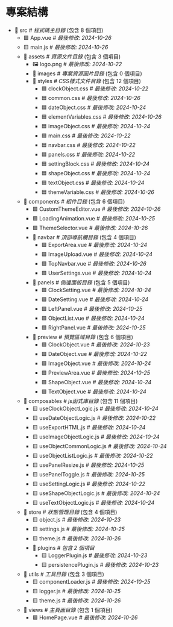 # 專案結構

- 📂 src *# 程式碼主目錄* (包含 8 個項目)
  - 🟩 App.vue *# 最後修改: 2024-10-26*
  - 🟨 main.js *# 最後修改: 2024-10-26*
  - 📂 assets *# 資源文件目錄* (包含 3 個項目)
    - 🖼️ logo.png *# 最後修改: 2024-10-22*
    - 📂 images *# 專案資源圖片目錄* (包含 0 個項目)
    - 📂 styles *# CSS樣式文件目錄* (包含 12 個項目)
      - 🟦 clockObject.css *# 最後修改: 2024-10-22*
      - 🟦 common.css *# 最後修改: 2024-10-26*
      - 🟦 dateObject.css *# 最後修改: 2024-10-24*
      - 🟦 elementVariables.css *# 最後修改: 2024-10-26*
      - 🟦 imageObject.css *# 最後修改: 2024-10-24*
      - 🟦 main.css *# 最後修改: 2024-10-22*
      - 🟦 navbar.css *# 最後修改: 2024-10-22*
      - 🟦 panels.css *# 最後修改: 2024-10-22*
      - 🟦 settingBlock.css *# 最後修改: 2024-10-24*
      - 🟦 shapeObject.css *# 最後修改: 2024-10-24*
      - 🟦 textObject.css *# 最後修改: 2024-10-24*
      - 🟦 themeVariable.css *# 最後修改: 2024-10-26*
  - 📂 components *# 組件目錄* (包含 6 個項目)
    - 🟩 CustomThemeEditor.vue *# 最後修改: 2024-10-26*
    - 🟩 LoadingAnimation.vue *# 最後修改: 2024-10-25*
    - 🟩 ThemeSelector.vue *# 最後修改: 2024-10-26*
    - 📂 navbar *# 頂部導航欄目錄* (包含 4 個項目)
      - 🟩 ExportArea.vue *# 最後修改: 2024-10-24*
      - 🟩 ImageUpload.vue *# 最後修改: 2024-10-24*
      - 🟩 TopNavbar.vue *# 最後修改: 2024-10-26*
      - 🟩 UserSettings.vue *# 最後修改: 2024-10-24*
    - 📂 panels *# 側邊面板目錄* (包含 5 個項目)
      - 🟩 ClockSetting.vue *# 最後修改: 2024-10-24*
      - 🟩 DateSetting.vue *# 最後修改: 2024-10-24*
      - 🟩 LeftPanel.vue *# 最後修改: 2024-10-25*
      - 🟩 ObjectList.vue *# 最後修改: 2024-10-24*
      - 🟩 RightPanel.vue *# 最後修改: 2024-10-25*
    - 📂 preview *# 預覽區域目錄* (包含 6 個項目)
      - 🟩 ClockObject.vue *# 最後修改: 2024-10-23*
      - 🟩 DateObject.vue *# 最後修改: 2024-10-22*
      - 🟩 ImageObject.vue *# 最後修改: 2024-10-24*
      - 🟩 PreviewArea.vue *# 最後修改: 2024-10-25*
      - 🟩 ShapeObject.vue *# 最後修改: 2024-10-24*
      - 🟩 TextObject.vue *# 最後修改: 2024-10-24*
  - 📂 composables *# js函式庫目錄* (包含 11 個項目)
    - 🟨 useClockObjectLogic.js *# 最後修改: 2024-10-24*
    - 🟨 useDateObjectLogic.js *# 最後修改: 2024-10-22*
    - 🟨 useExportHTML.js *# 最後修改: 2024-10-24*
    - 🟨 useImageObjectLogic.js *# 最後修改: 2024-10-24*
    - 🟨 useObjectCommonLogic.js *# 最後修改: 2024-10-24*
    - 🟨 useObjectListLogic.js *# 最後修改: 2024-10-22*
    - 🟨 usePanelResize.js *# 最後修改: 2024-10-25*
    - 🟨 usePanelToggle.js *# 最後修改: 2024-10-25*
    - 🟨 useSettingLogic.js *# 最後修改: 2024-10-22*
    - 🟨 useShapeObjectLogic.js *# 最後修改: 2024-10-24*
    - 🟨 useTextObjectLogic.js *# 最後修改: 2024-10-24*
  - 📂 store *# 狀態管理目錄* (包含 4 個項目)
    - 🟨 object.js *# 最後修改: 2024-10-23*
    - 🟨 settings.js *# 最後修改: 2024-10-25*
    - 🟨 theme.js *# 最後修改: 2024-10-26*
    - 📂 plugins *# 包含 2 個項目*
      - 🟨 LoggerPlugin.js *# 最後修改: 2024-10-23*
      - 🟨 persistencePlugin.js *# 最後修改: 2024-10-23*
  - 📂 utils *# 工具目錄* (包含 3 個項目)
    - 🟨 componentLoader.js *# 最後修改: 2024-10-25*
    - 🟨 logger.js *# 最後修改: 2024-10-25*
    - 🟨 theme.js *# 最後修改: 2024-10-26*
  - 📂 views *# 主頁面目錄* (包含 1 個項目)
    - 🟩 HomePage.vue *# 最後修改: 2024-10-26*
